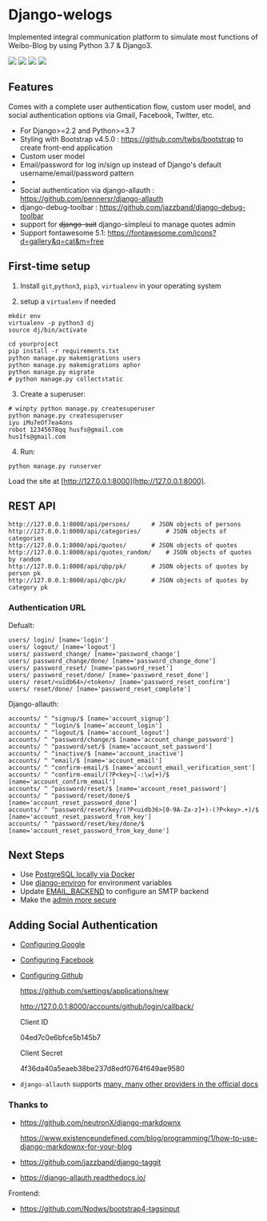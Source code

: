 # Django-welogs

Implemented integral communication platform to simulate most functions of Weibo-Blog by using Python 3.7 & Django3.

![](https://img.shields.io/github/stars/mavenium/PyQuotes) ![](https://img.shields.io/github/forks/mavenium/PyQuotes) ![](https://img.shields.io/github/issues/mavenium/PyQuotes) ![](https://img.shields.io/twitter/url?url=https%3A%2F%2Fgithub.com%2Fmavenium%2FPyQuotes)

## Features

Comes with a complete user authentication flow, custom user model, and social authentication options via Gmail, Facebook, Twitter, etc.

- For Django>=2.2 and Python>=3.7
- Styling with Bootstrap v4.5.0 : https://github.com/twbs/bootstrap  to create front-end application
- Custom user model
- Email/password for log in/sign up instead of Django's default username/email/password pattern
- 
- Social authentication via django-allauth : https://github.com/pennersr/django-allauth
- django-debug-toolbar : https://github.com/jazzband/django-debug-toolbar
- support for ~~django-suit~~  django-simpleui to manage quotes admin
- Support fontawesome 5.1: https://fontawesome.com/icons?d=gallery&q=cat&m=free

## First-time setup

1. Install `git`,`python3`, `pip3`, `virtualenv` in your operating system

2. setup a `virtualenv` if needed

```
mkdir env
virtualenv -p python3 dj
source dj/bin/activate
```

```
cd yourproject
pip install -r requirements.txt
python manage.py makemigrations users
python manage.py makemigrations aphor
python manage.py migrate
# python manage.py collectstatic
```

3. Create a superuser:

```
# winpty python manage.py createsuperuser
python manage.py createsuperuser
iyu iMu7eOf7ea4ons
robot 12345678qq husfs@gmail.com
hus1fs@gmail.com
```

4. Run:

```
python manage.py runserver
```

Load the site at [http://127.0.0.1:8000](http://127.0.0.1:8000).

## REST API

```
http://127.0.0.1:8000/api/persons/		# JSON objects of persons
http://127.0.0.1:8000/api/categories/		# JSON objects of categories
http://127.0.0.1:8000/api/quotes/		# JSON objects of quotes
http://127.0.0.1:8000/api/quotes_random/	# JSON objects of quotes by random
http://127.0.0.1:8000/api/qbp/pk/		# JSON objects of quotes by person pk
http://127.0.0.1:8000/api/qbc/pk/		# JSON objects of quotes by category pk
```

### Authentication URL

Defualt:

```
users/ login/ [name='login']
users/ logout/ [name='logout']
users/ password_change/ [name='password_change']
users/ password_change/done/ [name='password_change_done']
users/ password_reset/ [name='password_reset']
users/ password_reset/done/ [name='password_reset_done']
users/ reset/<uidb64>/<token>/ [name='password_reset_confirm']
users/ reset/done/ [name='password_reset_complete']
```
Django-allauth:

```
accounts/ ^ ^signup/$ [name='account_signup']
accounts/ ^ ^login/$ [name='account_login']
accounts/ ^ ^logout/$ [name='account_logout']
accounts/ ^ ^password/change/$ [name='account_change_password']
accounts/ ^ ^password/set/$ [name='account_set_password']
accounts/ ^ ^inactive/$ [name='account_inactive']
accounts/ ^ ^email/$ [name='account_email']
accounts/ ^ ^confirm-email/$ [name='account_email_verification_sent']
accounts/ ^ ^confirm-email/(?P<key>[-:\w]+)/$ [name='account_confirm_email']
accounts/ ^ ^password/reset/$ [name='account_reset_password']
accounts/ ^ ^password/reset/done/$ [name='account_reset_password_done']
accounts/ ^ ^password/reset/key/(?P<uidb36>[0-9A-Za-z]+)-(?P<key>.+)/$ [name='account_reset_password_from_key']
accounts/ ^ ^password/reset/key/done/$ [name='account_reset_password_from_key_done']
```

## Next Steps

- Use [PostgreSQL locally via Docker](https://wsvincent.com/django-docker-postgresql/)
- Use [django-environ](https://github.com/joke2k/django-environ) for environment variables
- Update [EMAIL_BACKEND](https://docs.djangoproject.com/en/2.2/topics/email/#module-django.core.mail) to configure an SMTP backend
- Make the [admin more secure](https://opensource.com/article/18/1/10-tips-making-django-admin-more-secure)

## Adding Social Authentication

- [Configuring Google](https://wsvincent.com/django-allauth-tutorial-custom-user-model/#google-credentials)

- [Configuring Facebook](http://www.sarahhagstrom.com/2013/09/the-missing-django-allauth-tutorial/#Create_and_configure_a_Facebook_app)

- [Configuring Github](https://wsvincent.com/django-allauth-tutorial/)

  https://github.com/settings/applications/new

  http://127.0.0.1:8000/accounts/github/login/callback/

  Client ID

  04ed7c0e6bfce5b145b7

  Client Secret

  4f36da40a5eaeb38be237d8edf0764f649ae9580

- `django-allauth` supports [many, many other providers in the official docs](https://django-allauth.readthedocs.io/en/latest/providers.html)

### Thanks to

- https://github.com/neutronX/django-markdownx

  https://www.existenceundefined.com/blog/programming/1/how-to-use-django-markdownx-for-your-blog

- https://github.com/jazzband/django-taggit

- https://django-allauth.readthedocs.io/

Frontend:

- https://github.com/Nodws/bootstrap4-tagsinput